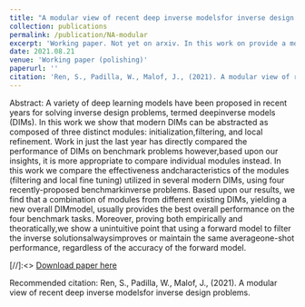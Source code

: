 ```yaml
---
title: "A modular view of recent deep inverse modelsfor inverse design problems" 
collection: publications
permalink: /publication/NA-modular
excerpt: 'Working paper. Not yet on arxiv. In this work on provide a modular view for the recent deep inverse models for inverse design problem and tested their performance when we mix-n-match their individual components together. We found an unintuitive point that using a forward proxy model to filter the inverse solution proposals given by arbitrary inverse algorithm would always improve or maintain the same average one-shot performance, regardless of the accuracy of that forward proxy model trained' 
date: 2021.08.21
venue: 'Working paper (polishing)'
paperurl: ''
citation: 'Ren, S., Padilla, W., Malof, J., (2021). A modular view of recent deep inverse modelsfor inverse design problems.' 
---
```


Abstract: A variety of deep learning models have been proposed in recent years for solving inverse design problems, termed deepinverse models (DIMs). In this work we show that modern DIMs can be abstracted as composed of three distinct modules: initialization,filtering, and local refinement. Work in just the last year has directly compared the performance of DIMs on benchmark problems however,based upon our insights, it is more appropriate to compare individual modules instead. In this work we compare the effectiveness andcharacteristics of the modules (filtering and local fine tuning) utilized in several modern DIMs, using four recently-proposed benchmarkinverse problems. Based upon our results, we find that a combination of modules from different existing DIMs, yielding a new overall DIMmodel, usually provides the best overall performance on the four benchmark tasks. Moreover, proving both empirically and theoratically,we show a unintuitive point that using a forward model to filter the inverse solutionsalwaysimproves or maintain the same averageone-shot performance, regardless of the accuracy of the forward model.


[//]:<> [Download paper here](https://onlinelibrary.wiley.com/doi/full/10.1002/adfm.202101748)

Recommended citation: Ren, S., Padilla, W., Malof, J., (2021). A modular view of recent deep inverse modelsfor inverse design problems. 
